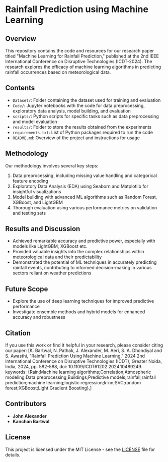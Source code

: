 # Rainfall Prediction using Machine Learning

## Overview
This repository contains the code and resources for our research paper titled "Machine Learning for Rainfall Prediction," published at the 2nd IEEE International Conference on Disruptive Technologies (ICDT-2024). The research explores the efficacy of machine learning algorithms in predicting rainfall occurrences based on meteorological data.

## Contents
- `Dataset/`: Folder containing the dataset used for training and evaluation
- `Code/`: Jupyter notebooks with the code for data preprocessing, exploratory data analysis, model building, and evaluation
- `scripts/`: Python scripts for specific tasks such as data preprocessing and model evaluation
- `results/`: Folder to store the results obtained from the experiments
- `requirements.txt`: List of Python packages required to run the code
- `README.md`: Overview of the project and instructions for usage

## Methodology
Our methodology involves several key steps:
1. Data preprocessing, including missing value handling and categorical feature encoding
2. Exploratory Data Analysis (EDA) using Seaborn and Matplotlib for insightful visualizations
3. Model building with advanced ML algorithms such as Random Forest, XGBoost, and LightGBM
4. Thorough evaluation using various performance metrics on validation and testing sets

## Results and Discussion
- Achieved remarkable accuracy and predictive power, especially with models like LightGBM, XGBoost etc.
- Provided valuable insights into the complex relationships within meteorological data and their predictability
- Demonstrated the potential of ML techniques in accurately predicting rainfall events, contributing to informed decision-making in various sectors reliant on weather predictions

## Future Scope
- Explore the use of deep learning techniques for improved predictive performance
- Investigate ensemble methods and hybrid models for enhanced accuracy and robustness

## Citation
If you use this work or find it helpful in your research, please consider citing our paper:
[K. Bartwal, N. Pathak, J. Alexander, M. Aeri, S. A. Dhondiyal and S. Awasthi, "Rainfall Prediction Using Machine Learning," 2024 2nd International Conference on Disruptive Technologies (ICDT), Greater Noida, India, 2024, pp. 582-588, doi: 10.1109/ICDT61202.2024.10489249. keywords: {Rain;Machine learning algorithms;Correlation;Atmospheric modeling;Data preprocessing;Buildings;Predictive models;rainfall;rainfall prediction;machine learning;logistic regression;k-nn;SVC;random forest;XGBoost;Light Gradient Boosting},]

## Contributors
- **John Alexander**
- **Kanchan Bartwal**

## License
This project is licensed under the MIT License - see the [LICENSE](LICENSE) file for details.
